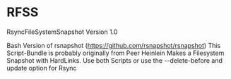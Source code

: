 # RFSS
RsyncFileSystemSnapshot Version 1.0

Bash Version of rsnapshot (https://github.com/rsnapshot/rsnapshot)
This Script-Bundle is probably originally from Peer Heinlein
Makes a Filesystem Snapshot with HardLinks. Use both Scripts or use the --delete-before and update option for Rsync
